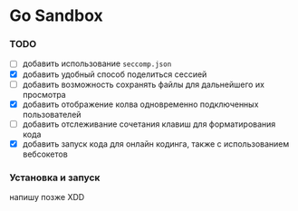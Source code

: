 # Go Sandbox

### TODO

- [ ] добавить использование `seccomp.json`
- [x] добавить удобный способ поделиться сессией
- [ ] добавить возможность сохранять файлы для дальнейшего их просмотра
- [x] добавить отображение колва одновременно подключенных пользователей
- [ ] добавить отслеживание сочетания клавиш для форматирования кода 
- [x] добавить запуск кода для онлайн кодинга, также с использованием вебсокетов

### Установка и запуск

напишу позже XDD
